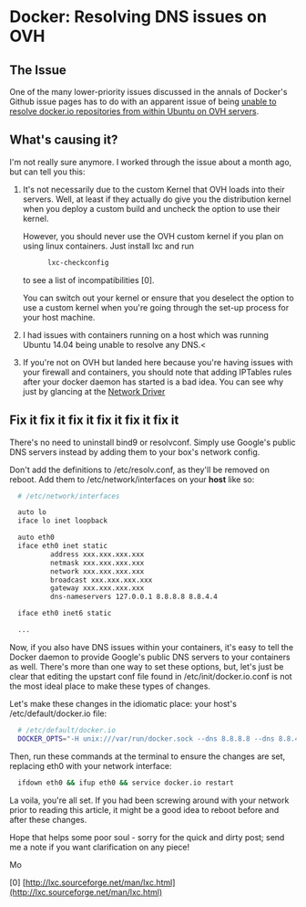 # Docker: Resolving DNS issues on OVH

## The Issue

One of the many lower-priority issues discussed in the annals of Docker's Github 
issue pages has to do with an apparent issue of being 
[unable to resolve docker.io repositories from within Ubuntu on OVH servers](
https://github.com/dotcloud/docker/issues/1470#issuecomment-45936411).

## What's causing it?

I'm not really sure anymore. I worked through the issue about a month ago, but 
can tell you this:

  1. It's not necessarily due to the custom Kernel that OVH loads into their 
      servers. Well, at least if they actually do give you the distribution 
      kernel when you deploy a custom build and uncheck the option to use their 
      kernel. 

      However, you should never use the OVH custom kernel if you plan on using 
      linux containers. Just install lxc and run

      ```bash
            lxc-checkconfig
      ```

      to see a list of incompatibilities [0].

      You can switch out your kernel or ensure that you deselect the option to use a 
      custom kernel when you're going through the set-up process for your host 
      machine.

  2. I had issues with containers running on a host which was running Ubuntu
       14.04 being unable to resolve any DNS.<

  3. If you're not on OVH but landed here because you're having issues with 
      your firewall and containers, you should note that adding IPTables rules 
      after your docker daemon has started is a bad idea. You can see why just
       by glancing at the 
       [Network Driver](
       https://github.com/dotcloud/docker/blob/master/daemon/networkdriver/bridge/driver.go#L176-L239)

## Fix it fix it fix it fix it fix it fix it
There's no need to uninstall bind9 or resolvconf. Simply use Google's public 
DNS servers instead by adding them to your box's network config.

Don't add the definitions to /etc/resolv.conf, as they'll be removed on reboot. 
Add them to /etc/network/interfaces on your **host** like so:

```bash
  # /etc/network/interfaces

  auto lo
  iface lo inet loopback

  auto eth0
  iface eth0 inet static
          address xxx.xxx.xxx.xxx
          netmask xxx.xxx.xxx.xxx
          network xxx.xxx.xxx.xxx
          broadcast xxx.xxx.xxx.xxx
          gateway xxx.xxx.xxx.xxx
          dns-nameservers 127.0.0.1 8.8.8.8 8.8.4.4

  iface eth0 inet6 static

  ...
```

Now, if you also have DNS issues within your containers, it's easy to tell the 
Docker daemon to provide Google's public DNS servers to your containers as well. 
There's more than one way to set these options, but, let's just be clear that 
editing the upstart conf file found in /etc/init/docker.io.conf is not the most 
ideal place to make these types of changes.

Let's make these changes in the idiomatic place: your host's 
/etc/default/docker.io file:

```bash
  # /etc/default/docker.io
  DOCKER_OPTS="-H unix:///var/run/docker.sock --dns 8.8.8.8 --dns 8.8.4.4"
```

Then, run these commands at the terminal to ensure the changes are set, 
replacing eth0 with your network interface:

```bash
  ifdown eth0 && ifup eth0 && service docker.io restart
```

La voila, you're all set. If you had been screwing around with your network 
prior to reading this article, it might be a good idea to reboot before and 
after these changes.

Hope that helps some poor soul - sorry for the quick and dirty post; send me a 
note if you want clarification on any piece!

Mo

[0] [http://lxc.sourceforge.net/man/lxc.html](http://lxc.sourceforge.net/man/lxc.html)

